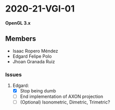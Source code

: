 # 2020-21-VGI-01
#### OpenGL 3.x

## Members
- Isaac Ropero Méndez
- Edgard Felipe Polo
- Jhoan Granada Ruiz

### Issues
1. Edgard:
    - [X] Stop being dumb
    - [ ] End implementation of AXON projection
    - [ ] \(Optional) Isonometric, Dimetric, Trimetric?
